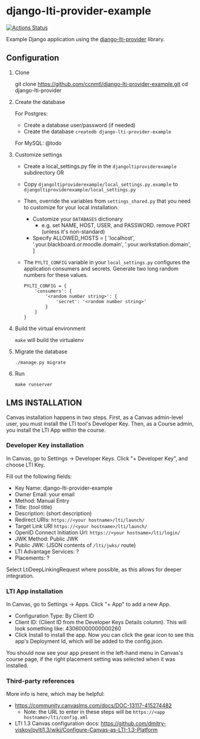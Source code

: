 # django-lti-provider-example

[![Actions Status](https://github.com/ccnmtl/django-lti-provider-example/workflows/build-and-test/badge.svg)](https://github.com/ccnmtl/django-lti-provider-example/actions)

Example Django application using the [django-lti-provider](https://github.com/ccnmtl/django-lti-provider) library.

## Configuration

1. Clone

    git clone https://github.com/ccnmtl/django-lti-provider-example.git
    cd django-lti-provider

2. Create the database

   For Postgres:
     * Create a database user/password (if needed)
     * Create the database `createdb django-lti-provider-example`

   For MySQL:
    @todo

3. Customize settings

    * Create a local_settings.py file in the `djangoltiproviderexample` subdirectory OR
    * Copy `djangoltiproviderexample/local_settings.py.example` to `djangoltiproviderexample/local_settings.py`
    * Then, override the variables from `settings_shared.py` that you need to customize for your local installation.
      * Customize your `DATABASES` dictionary
        * e.g. set NAME, HOST, USER, and PASSWORD. remove PORT (unless it's non-standard)
      * Specify ALLOWED_HOSTS = [ 'localhost', '.your.blackboard.or.moodle.domain', '.your.workstation.domain', ]
    * The ``PYLTI_CONFIG`` variable in your ``local_settings.py`` configures the application consumers and secrets. Generate two long random numbers for these values.

       ```
       PYLTI_CONFIG = {
           'consumers': {
               '<random number string>': {
                   'secret': '<random number string>'
               }
           }
       }
       ```
4. Build the virtual environment

   `make` will build the virtualenv

5. Migrate the database

   `./manage.py migrate`

6. Run

    `make runserver`

## LMS INSTALLATION

Canvas installation happens in two steps. First, as a Canvas
admin-level user, you must install the LTI tool's Developer Key. Then,
as a Course admin, you install the LTI App within the course.

### Developer Key installation

In Canvas, go to Settings -> Developer Keys. Click "+ Developer Key",
and choose LTI Key.

Fill out the following fields:

* Key Name: django-lti-provider-example
* Owner Email: your email
* Method: Manual Entry
* Title: (tool title)
* Description: (short description)
* Redirect URIs: `https://<your hostname>/lti/launch/`
* Target Link URI `https://<your hostname>/lti/launch/`
* OpenID Connect Initiation Url: `https://<your hostname>/lti/login/`
* JWK Method: Public JWK
* Public JWK: (JSON contents of `/lti/jwks/` route)
* LTI Advantage Services: ?
* Placements: ?

Select LtiDeepLinkingRequest where possible, as this allows for deeper
integration.

### LTI App installation

In Canvas, go to Settings -> Apps. Click "+ App" to add a new App.

* Configuration Type: By Client ID
* Client ID: (Client ID from the Developer Keys Details column). This
  will look something like: 43060000000000260
* Click Install to install the app. Now you can click the gear icon to
  see this app's Deployment Id, which will be added to the config.json.

You should now see your app present in the left-hand menu in Canvas's course
page, if the right placement setting was selected when it was installed.

### Third-party references

More info is here, which may be helpful:

* https://community.canvaslms.com/docs/DOC-13117-415274482
  * Note: the URL to enter in these steps will be `https://<app hostname>/lti/config.xml`
* LTI 1.3 Canvas configuration docs:
  https://github.com/dmitry-viskov/pylti1.3/wiki/Configure-Canvas-as-LTI-1.3-Platform
